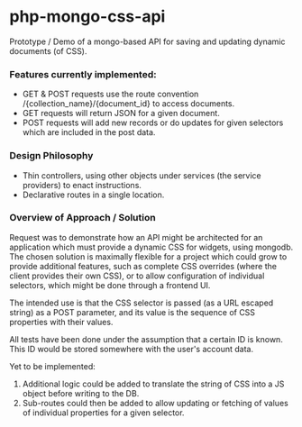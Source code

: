 php-mongo-css-api
=================

Prototype / Demo of a mongo-based API for saving and updating dynamic documents (of CSS).

### Features currently implemented: ###

- GET & POST requests use the route convention /{collection_name}/{document_id} to access documents.
- GET requests will return JSON for a given document.
- POST requests will add new records or do updates for given selectors which are included in the post data.

### Design Philosophy ###

- Thin controllers, using other objects under services (the service providers) to enact instructions.
- Declarative routes in a single location.

### Overview of Approach / Solution ###

Request was to demonstrate how an API might be architected for an application which must provide a dynamic CSS for
widgets, using mongodb. The chosen solution is maximally flexible for a project which could grow to provide additional features, such as complete CSS overrides (where the client provides their own CSS), or to allow configuration of individual selectors, which might be done through a frontend UI.

The intended use is that the CSS selector is passed (as a URL escaped string) as a POST parameter, and its value is the sequence of CSS properties with their values.

All tests have been done under the assumption that a certain ID is known. This ID would be stored somewhere with the user's account data.

Yet to be implemented:  
1. Additional logic could be added to translate the string of CSS into a JS object before writing to the DB.
2. Sub-routes could then be added to allow updating or fetching of values of individual properties for a given selector.

